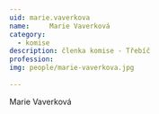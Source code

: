 ```yaml
---
uid: marie.vaverkova
name:     Marie Vaverková
category:
  - komise
description: členka komise - Třebíč
profession: 
img: people/marie-vaverkova.jpg
  
---
```


Marie Vaverková
